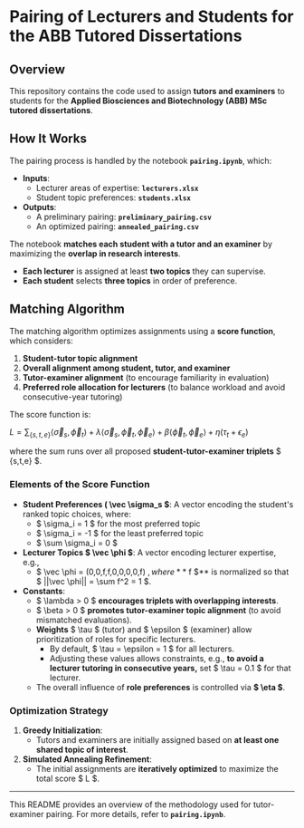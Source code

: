 # Pairing of Lecturers and Students for the ABB Tutored Dissertations

## Overview
This repository contains the code used to assign **tutors and examiners** to students for the **Applied Biosciences and Biotechnology (ABB) MSc tutored dissertations**.

## How It Works
The pairing process is handled by the notebook **`pairing.ipynb`**, which:

- **Inputs**:
  - Lecturer areas of expertise: **`lecturers.xlsx`**
  - Student topic preferences: **`students.xlsx`**
- **Outputs**:
  - A preliminary pairing: **`preliminary_pairing.csv`**
  - An optimized pairing: **`annealed_pairing.csv`**

The notebook **matches each student with a tutor and an examiner** by maximizing the **overlap in research interests**.

- **Each lecturer** is assigned at least **two topics** they can supervise.
- **Each student** selects **three topics** in order of preference.

## Matching Algorithm
The matching algorithm optimizes assignments using a **score function**, which considers:

1. **Student-tutor topic alignment**
2. **Overall alignment among student, tutor, and examiner**
3. **Tutor-examiner alignment** (to encourage familiarity in evaluation)
4. **Preferred role allocation for lecturers** (to balance workload and avoid consecutive-year tutoring)

The score function is:


$L = \sum_{\{s,t,e\}} \langle \vec \sigma_s, \vec \phi_t \rangle + \lambda \langle \vec \sigma_s,\vec \phi_t,\vec \phi_e \rangle + \beta \langle \vec \phi_t,\vec \phi_e \rangle + \eta (\tau_t + \epsilon_e)$

where the sum runs over all proposed **student-tutor-examiner triplets** $ \{s,t,e\} $.

### Elements of the Score Function
- **Student Preferences \( \vec \sigma_s $**: A vector encoding the student's ranked topic choices, where:
  - $ \sigma_i = 1 $ for the most preferred topic
  - $ \sigma_i = -1 $ for the least preferred topic
  - $ \sum \sigma_i = 0 $
- **Lecturer Topics $ \vec \phi $**: A vector encoding lecturer expertise, e.g.,
  - $ \vec \phi = (0,0,f,f,0,0,0,0,f) $, where **$ f $** is normalized so that $ ||\vec \phi|| = \sum f^2 = 1 $.
- **Constants**:
  - $ \lambda > 0 $ **encourages triplets with overlapping interests**.
  - $ \beta > 0 $ **promotes tutor-examiner topic alignment** (to avoid mismatched evaluations).
  - **Weights** $ \tau $ (tutor) and $ \epsilon $ (examiner) allow prioritization of roles for specific lecturers.
    - By default, $ \tau = \epsilon = 1 $ for all lecturers.
    - Adjusting these values allows constraints, e.g., **to avoid a lecturer tutoring in consecutive years,** set $ \tau = 0.1 $ for that lecturer.
  - The overall influence of **role preferences** is controlled via **$ \eta $**.

### Optimization Strategy
1. **Greedy Initialization**:
   - Tutors and examiners are initially assigned based on **at least one shared topic of interest**.
2. **Simulated Annealing Refinement**:
   - The initial assignments are **iteratively optimized** to maximize the total score $ L $.

---

This README provides an overview of the methodology used for tutor-examiner pairing. For more details, refer to **`pairing.ipynb`**.